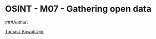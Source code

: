 OSINT - M07 - Gathering open data
=================================

###Author:

[Tomasz Kowalczyk](http://kownet.info)